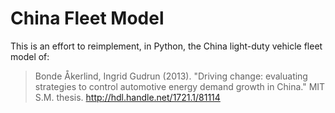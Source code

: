 # China Fleet Model

This is an effort to reimplement, in Python, the China light-duty vehicle fleet model of:

> Bonde Åkerlind, Ingrid Gudrun (2013). "Driving change: evaluating strategies to control automotive energy demand growth in China." MIT S.M. thesis. http://hdl.handle.net/1721.1/81114
